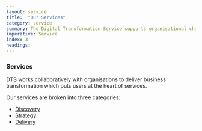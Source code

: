```yaml
---
layout: service
title:  "Our Services"
category: service
summary: The Digital Transformation Service supports organisational change
imperative: Service
index: 3
headings:
---
```


### Services

DTS works collaboratively with organisations to deliver business transformation which puts users at the heart of services.

Our services are broken into three categories:

* [Discovery](/services/dts-discovery)
* [Strategy](/services/dts-strategy)
* [Delivery](/services/dts-delivery)
